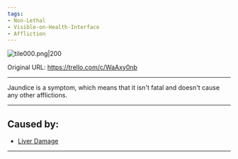 ```yaml
---
tags:
- Non-Lethal
- Visible-on-Health-Interface
- Affliction
---
```


![tile000.png\|200](/Symptoms/Jaundice%20-%20Attachments/6718845db30472d958dd7b31.png)

Original URL: https://trello.com/c/WaAxy0nb

---

Jaundice is a symptom, which means that it isn't fatal and doesn't cause any other afflictions.

---

## Caused by:

- [Liver Damage](../Torso/Liver%20Damage.md)

---

